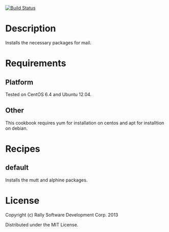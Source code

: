 [![Build Status](https://travis-ci.org/RallySoftware-cookbooks/mail-client.png?branch=master)](https://travis-ci.org/RallySoftware-cookbooks/mail-client)

Description
===========
Installs the necessary packages for mail.

Requirements
============

Platform
--------
Tested on CentOS 6.4 and Ubuntu 12.04.

Other
-----

This cookbook requires yum for installation on centos and apt for installtion on debian.

Recipes
=======

default
-------

Installs the mutt and alphine packages.

License
=======
Copyright (c) Rally Software Development Corp. 2013

Distributed under the MIT License.
